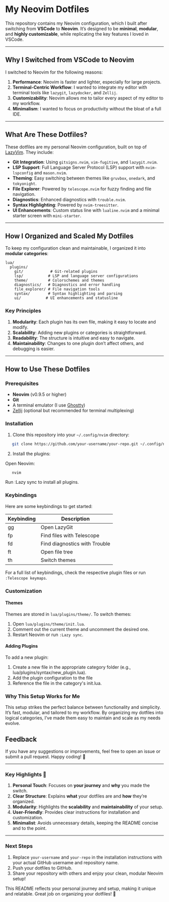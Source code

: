# My Neovim Dotfiles

This repository contains my Neovim configuration, which I built after switching from **VSCode** to **Neovim**. It’s designed to be **minimal**, **modular**, and **highly customizable**, while replicating the key features I loved in VSCode.

---

## **Why I Switched from VSCode to Neovim**

I switched to Neovim for the following reasons:
1. **Performance**: Neovim is faster and lighter, especially for large projects.
2. **Terminal-Centric Workflow**: I wanted to integrate my editor with terminal tools like `lazygit`, `lazydocker`, and `Zellij`.
3. **Customizability**: Neovim allows me to tailor every aspect of my editor to my workflow.
4. **Minimalism**: I wanted to focus on productivity without the bloat of a full IDE.

---

## **What Are These Dotfiles?**

These dotfiles are my personal Neovim configuration, built on top of [LazyVim](https://www.lazyvim.org/). They include:
- **Git Integration**: Using `gitsigns.nvim`, `vim-fugitive`, and `lazygit.nvim`.
- **LSP Support**: Full Language Server Protocol (LSP) support with `nvim-lspconfig` and `mason.nvim`.
- **Theming**: Easy switching between themes like `gruvbox`, `onedark`, and `tokyonight`.
- **File Explorer**: Powered by `telescope.nvim` for fuzzy finding and file navigation.
- **Diagnostics**: Enhanced diagnostics with `trouble.nvim`.
- **Syntax Highlighting**: Powered by `nvim-treesitter`.
- **UI Enhancements**: Custom status line with `lualine.nvim` and a minimal starter screen with `mini-starter`.

---

## **How I Organized and Scaled My Dotfiles**

To keep my configuration clean and maintainable, I organized it into **modular categories**:

```plaintext
lua/
  plugins/
    git/            # Git-related plugins
    lsp/           # LSP and language server configurations
    theme/         # Colorschemes and themes
    diagnostics/   # Diagnostics and error handling
    file_explorer/ # File navigation tools
    syntax/        # Syntax highlighting and parsing
    ui/           # UI enhancements and statusline
```

### **Key Principles**
1. **Modularity**: Each plugin has its own file, making it easy to locate and modify.
2. **Scalability**: Adding new plugins or categories is straightforward.
3. **Readability**: The structure is intuitive and easy to navigate.
4. **Maintainability**: Changes to one plugin don’t affect others, and debugging is easier.

---

## **How to Use These Dotfiles**

### **Prerequisites**
- **Neovim** (v0.9.5 or higher)
- **Git**
- A terminal emulator (I use [Ghostty](https://github.com/Ghostty))
- [Zellij](https://zellij.dev/) (optional but recommended for terminal multiplexing)

### **Installation**
1. Clone this repository into your `~/.config/nvim` directory:

```bash
   git clone https://github.com/your-username/your-repo.git ~/.config/nvim
```
2. Install the plugins:

Open Neovim:
```bash
   nvim
```

Run :Lazy sync to install all plugins.

### Keybindings

Here are some keybindings to get started:

| Keybinding | Description |
|------------|------------- |
| <leader>gg | Open LazyGit |
| <leader>fp | Find files with Telescope |
| <leader>fd | Find diagnostics with Trouble |
| <leader>ft | Open file tree |
| <leader>th | Switch themes |

For a full list of keybindings, check the respective plugin files or run `:Telescope keymaps`.

### Customization

#### Themes

Themes are stored in `lua/plugins/theme/`. To switch themes:

1. Open `lua/plugins/theme/init.lua`.
2. Comment out the current theme and uncomment the desired one.
3. Restart Neovim or run `:Lazy sync`.

#### Adding Plugins

To add a new plugin:

1. Create a new file in the appropriate category folder (e.g., lua/plugins/syntax/new_plugin.lua).
2. Add the plugin configuration to the file
3. Reference the file in the category's init.lua.

### Why This Setup Works for Me

This setup strikes the perfect balance between functionality and simplicity. It’s fast, modular, and tailored to my workflow. By organizing my dotfiles into logical categories, I’ve made them easy to maintain and scale as my needs evolve.

## Feedback

If you have any suggestions or improvements, feel free to open an issue or submit a pull request. Happy coding! 🚀


---

### **Key Highlights** 🌟

1. **Personal Touch**: Focuses on **your journey** and **why** you made the switch.
2. **Clear Structure**: Explains **what** your dotfiles are and **how** they’re organized.
3. **Modularity**: Highlights the **scalability** and **maintainability** of your setup.
4. **User-Friendly**: Provides clear instructions for installation and customization.
5. **Minimalist**: Avoids unnecessary details, keeping the README concise and to the point.

---

### **Next Steps**

1. Replace `your-username` and `your-repo` in the installation instructions with your actual GitHub username and repository name.
2. Push your dotfiles to GitHub.
3. Share your repository with others and enjoy your clean, modular Neovim setup!

This README reflects your personal journey and setup, making it unique and relatable. Great job on organizing your dotfiles! 🎉
